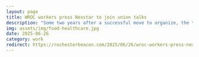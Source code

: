 ```yaml
---
layout: page
title: WROC workers press Nexstar to join union talks
description: "Some two years after a successful move to organize, the television station’s staff are still waiting to be heard."
img: assets/img/food-healthcare.jpg
date: 2025-06-26
category: work
redirect: https://rochesterbeacon.com/2025/06/26/wroc-workers-press-nexstar-to-join-union-talks/
---
```

